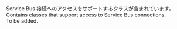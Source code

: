 <Namespace Name="Microsoft.Azure.ServiceBus.Primitives">
  <Docs>
    <summary><span data-ttu-id="01fda-101">Service Bus 接続へのアクセスをサポートするクラスが含まれています。</span><span class="sxs-lookup"><span data-stu-id="01fda-101">Contains classes that support access to Service Bus connections.</span></span></summary> 
    <remarks>To be added.</remarks>
  </Docs>
</Namespace>
